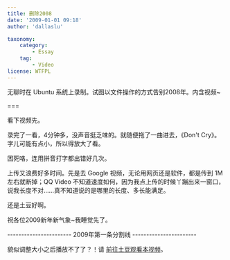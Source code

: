 ```yaml
---
title: 删除2008
date: '2009-01-01 09:18'
author: 'dallaslu'

taxonomy:
    category:
        - Essay
    tag:
        - Video
license: WTFPL
---
```

无聊时在 Ubuntu 系统上录制。试图以文件操作的方式告别2008年。内含视频~

===

看下视频先。

录完了一看，4分钟多，没声音挺乏味的。就随便拖了一曲进去，《Don't Cry》。字儿可能有点小，所以得放大了看。

困死咯，连用拼音打字都出错好几次。

上传又浪费好多时间。先是去 Google 视频，无论用网页还是软件，都是传到 1M 左右就断掉；QQ Video 不知道速度如何，因为我点上传的时候丫蹦出来一窗口，说我长度不对……真不知道说的是哪里的长度、多长能满足。

还是土豆好啊。

祝各位2009新年新气象~我睡觉先了。

----------------------- 2009年第一条分割线 -----------------------

貌似调整大小之后播放不了了？！请 <a href="http://www.tudou.com/programs/view/OCmgH6Tmj3I/" target="_blank">前往土豆观看本视频</a>。
